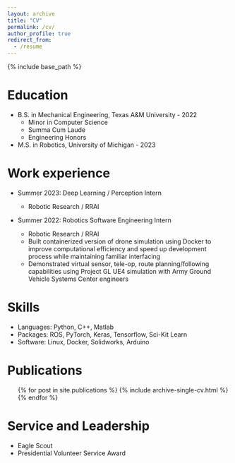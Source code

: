 ```yaml
---
layout: archive
title: "CV"
permalink: /cv/
author_profile: true
redirect_from:
  - /resume
---
```


{% include base_path %}

Education
======
* B.S. in Mechanical Engineering, Texas A&M University - 2022
  * Minor in Computer Science
  * Summa Cum Laude
  * Engineering Honors
* M.S. in Robotics, University of Michigan - 2023

Work experience
======
* Summer 2023: Deep Learning / Perception Intern
  * Robotic Research / RRAI

* Summer 2022: Robotics Software Engineering Intern
  * Robotic Research / RRAI
  * Built containerized version of drone simulation using Docker to improve computational efficiency and speed up development process while maintaining familiar interfacing
  * Demonstrated virtual sensor, tele-op, route planning/following capabilities using Project GL UE4 simulation with Army Ground Vehicle Systems Center engineers
  
Skills
======
* Languages: Python, C++, Matlab
* Packages: ROS, PyTorch, Keras, Tensorflow, Sci-Kit Learn
* Software: Linux, Docker, Solidworks, Arduino

Publications
======
  <ul>{% for post in site.publications %}
    {% include archive-single-cv.html %}
  {% endfor %}</ul>
  
Service and Leadership
======
* Eagle Scout
* Presidential Volunteer Service Award
